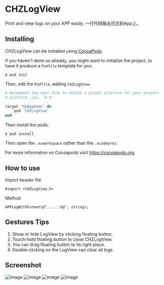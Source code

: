 # CHZLogView
Print and view logs on your APP easily. 一行代码输出日志到App上。

## Installing
CHZLogView can be installed using [CocoaPods](https://cocoapods.org/).

If you haven't done so already, you might want to initialize the project, to have it produce a `Podfile` template for you:

```
$ pod init
```

Then, edit the `Podfile`, adding `CHZLogView`:

```ruby
# Uncomment the next line to define a global platform for your project
# platform :ios, '9.0'

target 'MyAppName' do
    pod 'CHZLogView'
end
```

Then install the pods:

```
$ pod install
```

Then open the `.xcworkspace` rather than the `.xcodeproj`.

For more information on Cocoapods visit https://cocoapods.org.

## How to use

Import header file
```
#import <CHZLogView.h>
```
Method
```
APPLogWithFormat(@".....:%@", string);
```

## Gestures Tips
1. Show or hide LogView by clicking floating button.
2. Touch-hold floating button to close CHZLogView.
3. You can drag floating button to its right place.
4. Double-clicking on the LogView can clear all logs.

## Screenshot
![image](https://github.com/Wymann/CHZLogView/blob/master/Screenshot/1.PNG)
![image](https://github.com/Wymann/CHZLogView/blob/master/Screenshot/2.PNG)
![image](https://github.com/Wymann/CHZLogView/blob/master/Screenshot/3.PNG)
![image](https://github.com/Wymann/CHZLogView/blob/master/Screenshot/4.PNG)
